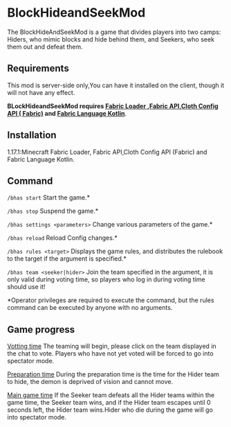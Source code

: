 # BlockHideandSeekMod

The BlockHideAndSeekMod is a game that divides players into two camps: Hiders, who mimic blocks and hide behind them,
and Seekers, who seek them out and defeat them.

## Requirements

This mod is server-side only,You can have it installed on the client, though it will not have any effect.

**BLockHideandSeekMod
requires [Fabric Loader ](https://www.curseforge.com/linkout?remoteUrl=https%3a%2f%2ffabricmc.net%2fuse%2f),[Fabric
API](https://www.curseforge.com/minecraft/mc-mods/fabric-api),[Cloth Config API (
Fabric)](https://www.curseforge.com/minecraft/mc-mods/cloth-config)
and [Fabric Language Kotlin](https://www.curseforge.com/minecraft/mc-mods/fabric-language-kotlin)**.

## Installation

1.17.1:Minecraft Fabric Loader, Fabric API,Cloth Config API (Fabric) and Fabric Language Kotlin.

## Command

`/bhas start` Start the game.*

`/bhas stop` Suspend the game.*

`/bhas settings <parameters>`  Change various parameters of the game.*

`/bhas reload` Reload Config changes.*

`/bhas rules <target>`  Displays the game rules, and distributes the rulebook to the target if the argument is
specified.*

`/bhas team <seeker|hider>`  Join the team specified in the argument, it is only valid during voting time, so players
who log in during voting time should use it!

*Operator privileges are required to execute the command, but the rules command can be executed by anyone with no
arguments.

## Game progress

<u>Votting time</u> The teaming will begin, please click on the team displayed in the chat to vote. Players who have not
yet voted will be forced to go into spectator mode.

<u>Preparation time</u> During the preparation time is the time for the Hider team to hide, the demon is deprived of
vision and cannot move.

<u>Main game time</u> If the Seeker team defeats all the Hider teams within the game time, the Seeker team wins, and if
the Hider team escapes until 0 seconds left, the Hider team wins.Hider who die during the game will go into spectator
mode.

